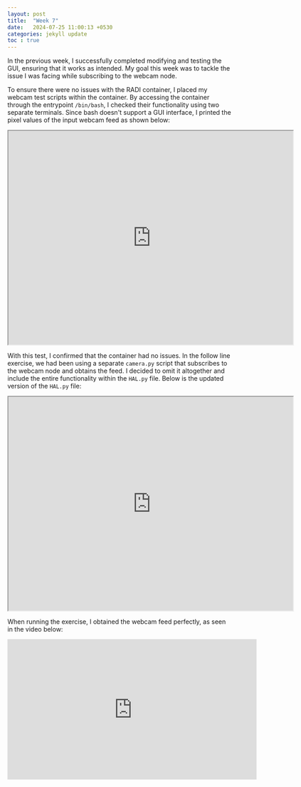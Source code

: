 ```yaml
---
layout: post
title:  "Week 7"
date:   2024-07-25 11:00:13 +0530
categories: jekyll update
toc : true
---
```


In the previous week, I successfully completed modifying and testing the GUI, ensuring that it works as intended. My goal this week was to tackle the issue I was facing while subscribing to the webcam node.

To ensure there were no issues with the RADI container, I placed my webcam test scripts within the container. By accessing the container through the entrypoint `/bin/bash`, I checked their functionality using two separate terminals. Since bash doesn't support a GUI interface, I printed the pixel values of the input webcam feed as shown below:
<iframe src="https://drive.google.com/file/d/151CYBA47HbZdinOYG_Eypn2mCN_EHiDE/preview" width="640" height="480" allow="autoplay"></iframe>

With this test, I confirmed that the container had no issues. In the follow line exercise, we had been using a separate `camera.py` script that subscribes to the webcam node and obtains the feed. I decided to omit it altogether and include the entire functionality within the `HAL.py` file. Below is the updated version of the `HAL.py` file:
<iframe src="https://drive.google.com/file/d/1_mp9-WZWVe7598dNvaQZFmcYyT2KN0ZH/preview" width="640" height="480" allow="autoplay"></iframe>

When running the exercise, I obtained the webcam feed perfectly, as seen in the video below:

<iframe width="560" height="315" src="https://www.youtube.com/embed/vQvqVLenFzo?si=s5kPmxkWWu8IAzaD" title="YouTube video player" frameborder="0" allow="accelerometer; autoplay; clipboard-write; encrypted-media; gyroscope; picture-in-picture; web-share" referrerpolicy="strict-origin-when-cross-origin" allowfullscreen></iframe>


